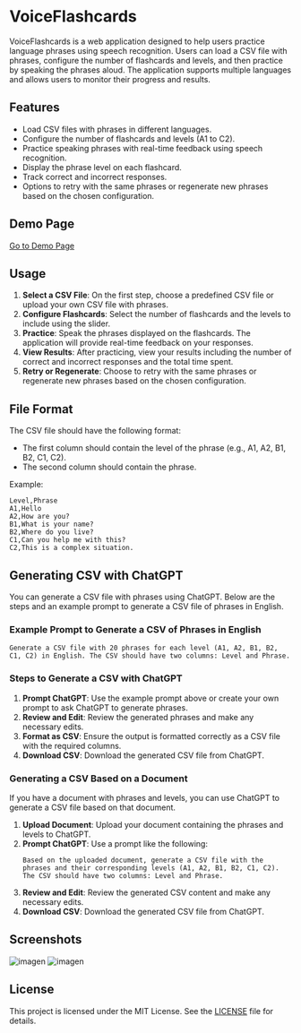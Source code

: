 
# VoiceFlashcards

VoiceFlashcards is a web application designed to help users practice language phrases using speech recognition. Users can load a CSV file with phrases, configure the number of flashcards and levels, and then practice by speaking the phrases aloud. The application supports multiple languages and allows users to monitor their progress and results.

## Features

- Load CSV files with phrases in different languages.
- Configure the number of flashcards and levels (A1 to C2).
- Practice speaking phrases with real-time feedback using speech recognition.
- Display the phrase level on each flashcard.
- Track correct and incorrect responses.
- Options to retry with the same phrases or regenerate new phrases based on the chosen configuration.

## Demo Page

[Go to Demo Page](https://dcervantes.github.io/VoiceFlashcards/)

## Usage

1. **Select a CSV File**: On the first step, choose a predefined CSV file or upload your own CSV file with phrases.
2. **Configure Flashcards**: Select the number of flashcards and the levels to include using the slider.
3. **Practice**: Speak the phrases displayed on the flashcards. The application will provide real-time feedback on your responses.
4. **View Results**: After practicing, view your results including the number of correct and incorrect responses and the total time spent.
5. **Retry or Regenerate**: Choose to retry with the same phrases or regenerate new phrases based on the chosen configuration.

## File Format

The CSV file should have the following format:
- The first column should contain the level of the phrase (e.g., A1, A2, B1, B2, C1, C2).
- The second column should contain the phrase.

Example:
```csv
Level,Phrase
A1,Hello
A2,How are you?
B1,What is your name?
B2,Where do you live?
C1,Can you help me with this?
C2,This is a complex situation.
```

## Generating CSV with ChatGPT

You can generate a CSV file with phrases using ChatGPT. Below are the steps and an example prompt to generate a CSV file of phrases in English.

### Example Prompt to Generate a CSV of Phrases in English

```
Generate a CSV file with 20 phrases for each level (A1, A2, B1, B2, C1, C2) in English. The CSV should have two columns: Level and Phrase.
```

### Steps to Generate a CSV with ChatGPT

1. **Prompt ChatGPT**: Use the example prompt above or create your own prompt to ask ChatGPT to generate phrases.
2. **Review and Edit**: Review the generated phrases and make any necessary edits.
3. **Format as CSV**: Ensure the output is formatted correctly as a CSV file with the required columns.
4. **Download CSV**: Download the generated CSV file from ChatGPT.

### Generating a CSV Based on a Document

If you have a document with phrases and levels, you can use ChatGPT to generate a CSV file based on that document.

1. **Upload Document**: Upload your document containing the phrases and levels to ChatGPT.
2. **Prompt ChatGPT**: Use a prompt like the following:
   ```
   Based on the uploaded document, generate a CSV file with the phrases and their corresponding levels (A1, A2, B1, B2, C1, C2). The CSV should have two columns: Level and Phrase.
   ```
3. **Review and Edit**: Review the generated CSV content and make any necessary edits.
4. **Download CSV**: Download the generated CSV file from ChatGPT.

## Screenshots

![imagen](https://github.com/dcervantes/VoiceFlashcards/assets/3668610/1bdceb8c-92fd-4e14-bef7-86aa2b10e17f)
![imagen](https://github.com/dcervantes/VoiceFlashcards/assets/3668610/ac87e634-0e19-4658-a6a8-f507ebeecb14)


## License

This project is licensed under the MIT License. See the [LICENSE](LICENSE) file for details.
